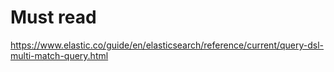 # Must read
https://www.elastic.co/guide/en/elasticsearch/reference/current/query-dsl-multi-match-query.html